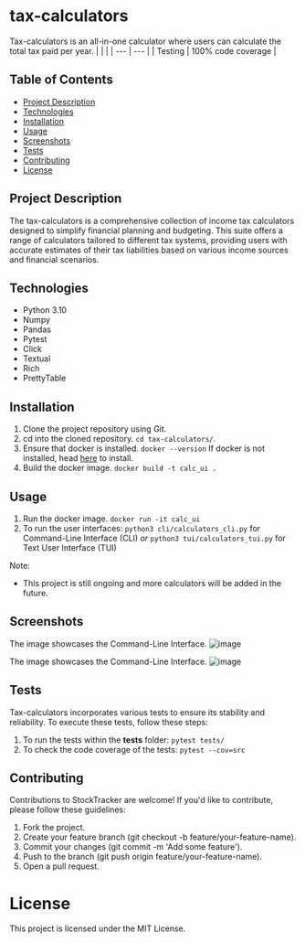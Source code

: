 # **tax-calculators**

Tax-calculators is an all-in-one calculator where users can calculate the total tax paid per year.
| | |
| --- | --- |
| Testing | 100% code coverage |

## Table of Contents

- [Project Description](#project-description)
- [Technologies](#technologies)
- [Installation](#installation)
- [Usage](#usage)
- [Screenshots](#screenshots)
- [Tests](#tests)
- [Contributing](#contributing)
- [License](#license)

## Project Description

The tax-calculators is a comprehensive collection of income tax calculators designed to simplify financial planning and budgeting. 
This suite offers a range of calculators tailored to different tax systems, providing users with accurate estimates of their tax liabilities based on various income sources and financial scenarios.

## Technologies

- Python 3.10
- Numpy
- Pandas
- Pytest
- Click
- Textual
- Rich
- PrettyTable

## **Installation**

1. Clone the project repository using Git.
2. cd into the cloned repository.
```cd tax-calculators/```.
3. Ensure that docker is installed.
```docker --version```
If docker is not installed, head [here](https://docs.docker.com/get-docker/) to install. 
4. Build the docker image.
```docker build -t calc_ui .```

## **Usage**

1. Run the docker image.
```docker run -it calc_ui```
2. To run the user interfaces:
```python3 cli/calculators_cli.py``` for Command-Line Interface (CLI)
*or*
```python3 tui/calculators_tui.py``` for Text User Interface (TUI)
    
Note: 
- This project is still ongoing and more calculators will be added in the future.

## **Screenshots**

The image showcases the Command-Line Interface.
![image](https://github.com/wleong1/tax-calculators/blob/main/images/Command-Line%20Interface.png)

The image showcases the Command-Line Interface.
![image](https://github.com/wleong1/tax-calculators/blob/main/images/Text%20User%20Interface.png)


## **Tests**

Tax-calculators incorporates various tests to ensure its stability and reliability. To execute these tests, follow these steps:

1. To run the tests within the **tests** folder:
```pytest tests/```
2. To check the code coverage of the tests:
```pytest --cov=src```

## **Contributing**

Contributions to StockTracker are welcome! If you'd like to contribute, please follow these guidelines:

1. Fork the project.
2. Create your feature branch (git checkout -b feature/your-feature-name).
3. Commit your changes (git commit -m 'Add some feature').
4. Push to the branch (git push origin feature/your-feature-name).
5. Open a pull request.

# **License**

This project is licensed under the MIT License.
